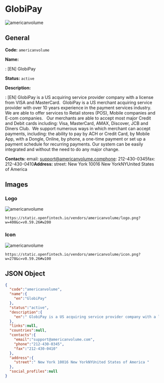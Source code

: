 
# GlobiPay 
![americanvolume](https://static.openfintech.io/vendors/americanvolume/logo.png?w=400&c=v0.59.26#w200)  

## General 
 
**Code:** `americanvolume` 
 
**Name:** 
 
:	[EN] GlobiPay 
 
**Status:** `active` 
 
**Description:** 
 
: [EN]  GlobiPay is a US acquiring service provider company with a license from VISA and MasterCard.  GlobiPay is a US merchant acquiring service provider with over 10 years experience in the payment services industry. We are able to offer services to Retail stores (POS), Mobile companies and E-com companies.   Our merchants are able to accept most major Credit and Debit cards including: Visa, MasterCard, AMAX, Discover, JCB and Diners Club.  We support numerous ways in which merchant can accept payments, including: the ability to pay by ACH or Credit Card, by Mobile App, with a Dongle, Online, by phone, a one-time payment or set up a payment schedule for recurring payments. Our system can be easily integrated and without the need to do any major change.  
 
**Contacts:** 
email: support@americanvolume.comphone: 212-430-0345fax: 212-430-0410**Address:** 
street:  New York 10016 New YorkNYUnited States of America  

## Images 

### Logo 
 
![americanvolume](https://static.openfintech.io/vendors/americanvolume/logo.png?w=400&c=v0.59.26#w200)  

```
https://static.openfintech.io/vendors/americanvolume/logo.png?w=400&c=v0.59.26#w200
```  

### Icon 
 
![americanvolume](https://static.openfintech.io/vendors/americanvolume/icon.png?w=278&c=v0.59.26#w100)  

```
https://static.openfintech.io/vendors/americanvolume/icon.png?w=278&c=v0.59.26#w100
```  

## JSON Object 

```json
{
  "code":"americanvolume",
  "name":{
    "en":"GlobiPay"
  },
  "status":"active",
  "description":{
    "en":" GlobiPay is a US acquiring service provider company with a license from VISA and MasterCard.\u00a0 GlobiPay is a US merchant acquiring service provider with over 10 years experience in the payment services industry. We are able to offer services to\u00a0Retail stores (POS),\u00a0Mobile companies and E-com companies. \u00a0 Our merchants are able to accept most major Credit and Debit cards including: Visa, MasterCard, AMAX, Discover, JCB and Diners Club.\u00a0 We support numerous ways in which merchant can accept payments, including: the ability to pay by\u00a0ACH\u00a0or Credit Card, by Mobile App, with a Dongle, Online, by phone, a one-time payment or set up a payment schedule for recurring payments. Our system can be easily integrated and without the need to do any major change. "
  },
  "links":null,
  "countries":null,
  "contacts":{
    "email":"support@americanvolume.com",
    "phone":"212-430-0345",
    "fax":"212-430-0410"
  },
  "address":{
    "street":" New York 10016 New YorkNYUnited States of America "
  },
  "social_profiles":null
}
```  
